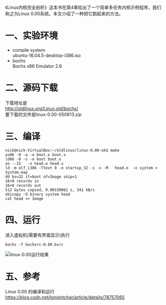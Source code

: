 《Linux内核完全剖析》这本书在第4章给出了一个简单多任务内核示例程序，我们称之为Linux 0.00系统。本文介绍了一种把它跑起来的方法。

# 一、实验环境
* compile system  
  ubuntu-16.04.5-desktop-i386.iso  
* bochs  
  Bochs x86 Emulator 2.6  

# 二、源码下载

下载地址是   
http://oldlinux.org/Linux.old/bochs/   
要下载的文件是linux-0.00-050613.zip   

# 三、编译

```
nick@nick-VirtualBox:~/oldlinux/linux-0.00-ok$ make
as86 -0 -a -o boot.o boot.s
ld86 -0 -s -o boot boot.o
as --32   -o head.o head.s
ld -m elf_i386 -Ttext 0 -e startup_32 -s -x -M   head.o  -o system > System.map
dd bs=32 if=boot of=Image skip=1
16+0 records in
16+0 records out
512 bytes copied, 0.00150062 s, 341 kB/s
objcopy -O binary system head
cat head >> Image
```

# 四、运行

进入虚拟机(需要有界面显示)执行

```
bochs -f bochsrc-0.00.bxrc
```

![linux-0.00运行结果](https://github.com/nicklgw/oldlinux/blob/master/linux-0.00-ok/result.png?raw=true)

# 五、参考

Linux 0.00 的编译和运行  
https://blog.csdn.net/longintchar/article/details/78757065
